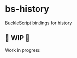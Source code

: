 # bs-history

[BuckleScript](https://github.com/BuckleTypes/bs-promise) bindings for [history](https://www.npmjs.com/package/history)

## 🚧 WIP 🚧

Work in progress
